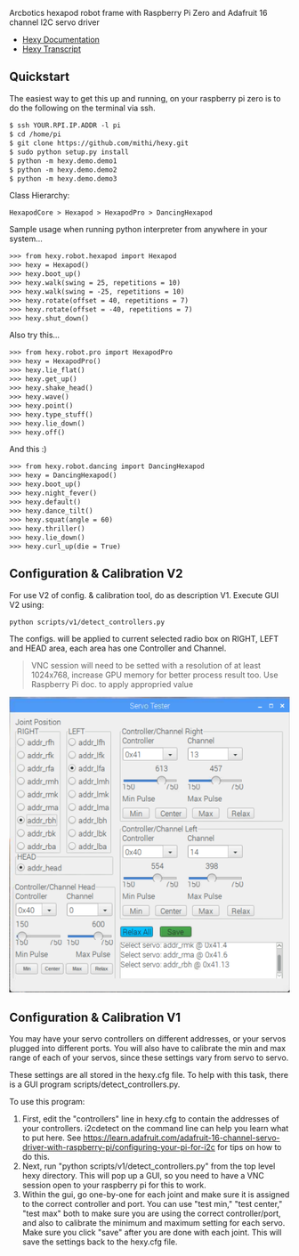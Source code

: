 
Arcbotics hexapod robot frame with Raspberry Pi Zero and Adafruit 16 channel I2C servo driver
- [Hexy Documentation](http://hexyrobot.wordpress.com)
- [Hexy Transcript](https://medium.com/@mithi/a-raspberry-pi-hexy-transcript-62533c69a566)

Quickstart
----------
 
The easiest way to get this up and running, on your raspberry pi zero is to do the following on the terminal via ssh.

```
$ ssh YOUR.RPI.IP.ADDR -l pi 
$ cd /home/pi
$ git clone https://github.com/mithi/hexy.git
$ sudo python setup.py install
$ python -m hexy.demo.demo1
$ python -m hexy.demo.demo2
$ python -m hexy.demo.demo3
```

Class Hierarchy:
```
HexapodCore > Hexapod > HexapodPro > DancingHexapod
```

Sample usage when running python interpreter from anywhere in your system... 

```
>>> from hexy.robot.hexapod import Hexapod
>>> hexy = Hexapod()
>>> hexy.boot_up()
>>> hexy.walk(swing = 25, repetitions = 10)
>>> hexy.walk(swing = -25, repetitions = 10)
>>> hexy.rotate(offset = 40, repetitions = 7)
>>> hexy.rotate(offset = -40, repetitions = 7)
>>> hexy.shut_down()
```

Also try this...

```
>>> from hexy.robot.pro import HexapodPro
>>> hexy = HexapodPro()
>>> hexy.lie_flat()
>>> hexy.get_up()
>>> hexy.shake_head()
>>> hexy.wave()
>>> hexy.point()
>>> hexy.type_stuff()
>>> hexy.lie_down()
>>> hexy.off()
```

And this :)

```
>>> from hexy.robot.dancing import DancingHexapod
>>> hexy = DancingHexapod()
>>> hexy.boot_up()
>>> hexy.night_fever()
>>> hexy.default()
>>> hexy.dance_tilt()
>>> hexy.squat(angle = 60)
>>> hexy.thriller()
>>> hexy.lie_down()
>>> hexy.curl_up(die = True)
```
Configuration & Calibration V2
------------------------------
For use V2 of config. & calibration tool,
do as description V1. Execute GUI V2 using: 
```
python scripts/v1/detect_controllers.py
```
The configs. will be applied to current 
selected radio box on RIGHT, LEFT and HEAD area, 
each area has one Controller and Channel.

> VNC session will need to be setted with a resolution 
of  at least 1024x768, increase GPU memory 
for better process result too. 
Use Raspberry Pi doc. to apply appropried value 

![alt text](https://raw.githubusercontent.com/rafaelbaiolim/hexy/config/scripts/v2/screen/servo-tester_v2.png)

Configuration & Calibration V1
------------------------------
You may have your servo controllers on different addresses,
or your servos plugged into different ports. You will also
have to calibrate the min and max range of each of your
servos, since these settings vary from servo to servo.

These settings are all stored in the hexy.cfg file. To help
with this task, there is a GUI program scripts/detect_controllers.py.

To use this program:
 1. First, edit the "controllers" line in hexy.cfg to contain
    the addresses of your controllers. i2cdetect on the command
    line can help you learn what to put here. See https://learn.adafruit.com/adafruit-16-channel-servo-driver-with-raspberry-pi/configuring-your-pi-for-i2c
    for tips on how to do this.
 2. Next, run "python scripts/v1/detect_controllers.py" from the top
    level hexy directory. This will pop up a GUI, so you need
    to have a VNC session open to your raspberry pi for this to
    work.
 3. Within the gui, go one-by-one for each joint and make sure
    it is assigned to the correct controller and port. You can
    use "test min," "test center," "test max" both to make sure
    you are using the correct controller/port, and also to
    calibrate the minimum and maximum setting for each servo.
    Make sure you click "save" after you are done with each joint.
    This will save the settings back to the hexy.cfg file.
    
